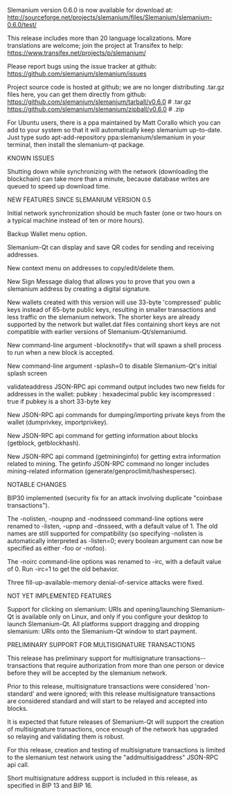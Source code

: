 Slemanium version 0.6.0 is now available for download at:
http://sourceforge.net/projects/slemanium/files/Slemanium/slemanium-0.6.0/test/

This release includes more than 20 language localizations.
More translations are welcome; join the
project at Transifex to help:
https://www.transifex.net/projects/p/slemanium/

Please report bugs using the issue tracker at github:
https://github.com/slemanium/slemanium/issues

Project source code is hosted at github; we are no longer
distributing .tar.gz files here, you can get them
directly from github:
https://github.com/slemanium/slemanium/tarball/v0.6.0  # .tar.gz
https://github.com/slemanium/slemanium/zipball/v0.6.0  # .zip

For Ubuntu users, there is a ppa maintained by Matt Corallo which
you can add to your system so that it will automatically keep
slemanium up-to-date.  Just type
sudo apt-add-repository ppa:slemanium/slemanium
in your terminal, then install the slemanium-qt package.


KNOWN ISSUES

Shutting down while synchronizing with the network
(downloading the blockchain) can take more than a minute,
because database writes are queued to speed up download
time.


NEW FEATURES SINCE SLEMANIUM VERSION 0.5

Initial network synchronization should be much faster
(one or two hours on a typical machine instead of ten or more
hours).

Backup Wallet menu option.

Slemanium-Qt can display and save QR codes for sending
and receiving addresses.

New context menu on addresses to copy/edit/delete them.

New Sign Message dialog that allows you to prove that you
own a slemanium address by creating a digital
signature.

New wallets created with this version will
use 33-byte 'compressed' public keys instead of
65-byte public keys, resulting in smaller
transactions and less traffic on the slemanium
network. The shorter keys are already supported
by the network but wallet.dat files containing
short keys are not compatible with earlier
versions of Slemanium-Qt/slemaniumd.

New command-line argument -blocknotify=<command>
that will spawn a shell process to run <command> 
when a new block is accepted.

New command-line argument -splash=0 to disable
Slemanium-Qt's initial splash screen

validateaddress JSON-RPC api command output includes
two new fields for addresses in the wallet:
pubkey : hexadecimal public key
iscompressed : true if pubkey is a short 33-byte key

New JSON-RPC api commands for dumping/importing
private keys from the wallet (dumprivkey, importprivkey).

New JSON-RPC api command for getting information about
blocks (getblock, getblockhash).

New JSON-RPC api command (getmininginfo) for getting
extra information related to mining. The getinfo
JSON-RPC command no longer includes mining-related
information (generate/genproclimit/hashespersec).



NOTABLE CHANGES

BIP30 implemented (security fix for an attack involving
duplicate "coinbase transactions").

The -nolisten, -noupnp and -nodnsseed command-line
options were renamed to -listen, -upnp and -dnsseed,
with a default value of 1. The old names are still
supported for compatibility (so specifying -nolisten
is automatically interpreted as -listen=0; every
boolean argument can now be specified as either
-foo or -nofoo).

The -noirc command-line options was renamed to
-irc, with a default value of 0. Run -irc=1 to
get the old behavior.

Three fill-up-available-memory denial-of-service
attacks were fixed.


NOT YET IMPLEMENTED FEATURES

Support for clicking on slemanium: URIs and
opening/launching Slemanium-Qt is available only on Linux,
and only if you configure your desktop to launch
Slemanium-Qt. All platforms support dragging and dropping
slemanium: URIs onto the Slemanium-Qt window to start
payment.


PRELIMINARY SUPPORT FOR MULTISIGNATURE TRANSACTIONS

This release has preliminary support for multisignature
transactions-- transactions that require authorization
from more than one person or device before they
will be accepted by the slemanium network.

Prior to this release, multisignature transactions
were considered 'non-standard' and were ignored;
with this release multisignature transactions are
considered standard and will start to be relayed
and accepted into blocks.

It is expected that future releases of Slemanium-Qt
will support the creation of multisignature transactions,
once enough of the network has upgraded so relaying
and validating them is robust.

For this release, creation and testing of multisignature
transactions is limited to the slemanium test network using
the "addmultisigaddress" JSON-RPC api call.

Short multisignature address support is included in this
release, as specified in BIP 13 and BIP 16.
